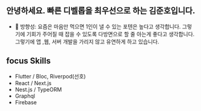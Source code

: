 ## 안녕하세요. 빠른 디벨롭을 최우선으로 하는 김준호입니다.

- 🎯 방향성: 요즘은 마음만 먹으면 1인이 낼 수 있는 포텐은 높다고 생각합니다.
  그렇기에 기회가 주어질 때 잡을 수 있도록 다방면으로 할 줄 아는게 좋다고 생각합니다.
  그렇기에 앱 ,웹, 서버 개발을 가리지 않고 유연하게 하고 있습니다.

## focus Skills

- Flutter / Bloc, Riverpod(선호)
- React / Next.js
- Nest.js / TypeORM
- Graphql
- Firebase
